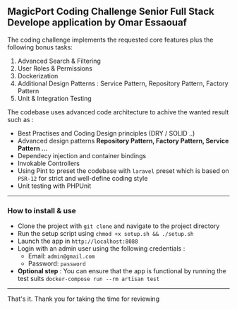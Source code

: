 ## MagicPort Coding Challenge Senior Full Stack Develope application by Omar Essaouaf

The coding challenge implements the requested core features plus the following bonus tasks:
1. Advanced Search & Filtering
2. User Roles & Permissions
3. Dockerization
4. Additional Design Patterns : Service Pattern, Repository Pattern, Factory Pattern
5. Unit & Integration Testing

The codebase uses advanced code architecture to achive the wanted result such as :
- Best Practises and Coding Design principles (DRY / SOLID ..)
- Advanced design patterns **Repository Pattern, Factory Pattern, Service Pattern ...**
- Dependecy injection and container bindings
- Invokable Controllers
- Using Pint to preset the codebase with `laravel` preset which is based on `PSR-12` for strict and well-define coding style
- Unit testing with PHPUnit

-----

### How to install & use

- Clone the project with `git clone` and navigate to the project directory
- Run the setup script using `chmod +x setup.sh && ./setup.sh`
- Launch the app in `http://localhost:8088`
- Login with an admin user using the following credentials :
    - Email: `admin@gmail.com`
    - Password: `password`
- **Optional step** : You can ensure that the app is functional by running the test suits `docker-compose run --rm artisan test`

---

That's it. Thank you for taking the time for reviewing
